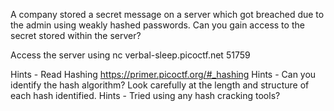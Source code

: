 A company stored a secret message on a server which got breached due to the admin using weakly hashed passwords. 
Can you gain access to the secret stored within the server?

Access the server using nc verbal-sleep.picoctf.net 51759

Hints - Read Hashing https://primer.picoctf.org/#_hashing
Hints - Can you identify the hash algorithm? Look carefully at the length and structure of each hash identified.
Hints - Tried using any hash cracking tools?
